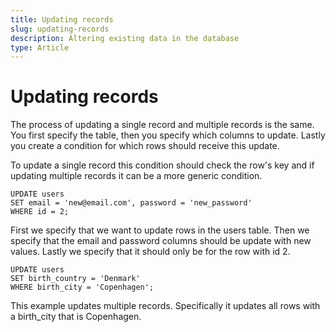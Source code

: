 ```yaml
---
title: Updating records
slug: updating-records
description: Altering existing data in the database
type: Article
---
```


# Updating records

The process of updating a single record and multiple records is the same. You first specify the table, then you specify which columns to update. Lastly you create a condition for which rows should receive this update.

To update a single record this condition should check the row's key and if updating multiple records it can be a more generic condition.

```
UPDATE users
SET email = 'new@email.com', password = 'new_password'
WHERE id = 2;
```

First we specify that we want to update rows in the users table.
Then we specify that the email and password columns should be update with new values. Lastly we specify that it should only be for the row with id 2.

```
UPDATE users
SET birth_country = 'Denmark'
WHERE birth_city = 'Copenhagen';
```

This example updates multiple records. Specifically it updates all rows with a birth_city that is Copenhagen.
